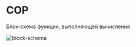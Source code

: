 # COP
Блок-схема функции, выполняющей вычисления

![block-schema](https://imgur.com/a/zQb00Pl "func1")
